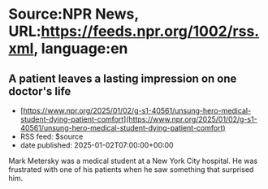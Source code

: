 # Source:NPR News, URL:https://feeds.npr.org/1002/rss.xml, language:en

## A patient leaves a lasting impression on one doctor's life
 - [https://www.npr.org/2025/01/02/g-s1-40561/unsung-hero-medical-student-dying-patient-comfort](https://www.npr.org/2025/01/02/g-s1-40561/unsung-hero-medical-student-dying-patient-comfort)
 - RSS feed: $source
 - date published: 2025-01-02T07:00:00+00:00

Mark Metersky was a medical student at a New York City hospital. He was frustrated with one of his patients when he saw something that surprised him.

